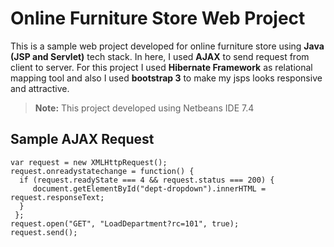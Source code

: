 # Online Furniture Store Web Project
This is a sample web project developed for online furniture store using **Java (JSP and Servlet)** tech stack. In here, I used **AJAX** to send request from client to server. For this project I used **Hibernate Framework** as relational mapping tool and also I used **bootstrap 3** to make my jsps looks responsive and attractive. 
> **Note:** This project developed using Netbeans IDE 7.4

## Sample AJAX Request
```
var request = new XMLHttpRequest();
request.onreadystatechange = function() { 
  if (request.readyState === 4 && request.status === 200) {
     document.getElementById("dept-dropdown").innerHTML = request.responseText;
  }
 };
request.open("GET", "LoadDepartment?rc=101", true);
request.send();
```

